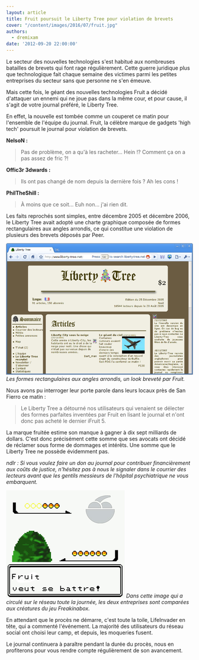 ```yaml
---
layout: article
title: Fruit poursuit le Liberty Tree pour violation de brevets
cover: "/content/images/2016/07/fruit.jpg"
authors:
  - dremixam
date: '2012-09-20 22:00:00'
---
```


Le secteur des nouvelles technologies s'est habitué aux nombreuses batailles de brevets qui font rage régulièrement. Cette guerre juridique plus que technologique fait chaque semaine des victimes parmi les petites entreprises du secteur sans que personne ne s'en émeuve.

Mais cette fois, le géant des nouvelles technologies Fruit a décidé d'attaquer un ennemi qui ne joue pas dans la même cour, et pour cause, il s'agit de votre journal préféré, le Liberty Tree.

En effet, la nouvelle est tombée comme un couperet ce matin pour l'ensemble de l'équipe du journal. Fruit, la célèbre marque de gadgets 'high tech' poursuit le journal pour violation de brevets.

**NelsoN :**

> Pas de problème, on a qu'à les racheter… Hein !? Comment ça on a pas assez de fric ?!

**Offic3r 3dwards :**

> Ils ont pas changé de nom depuis la dernière fois ? Ah les cons !

**PhilTheShill :**

> À moins que ce soit… Euh non… j'ai rien dit.

Les faits reprochés sont simples, entre décembre 2005 et décembre 2006, le Liberty Tree avait adopté une charte graphique composée de formes rectangulaires aux angles arrondis, ce qui constitue une violation de plusieurs des brevets déposés par Peer.

![Les formes rectangulaires aux angles arrondis, un look breveté par Fruit.](/content/images/2016/06/Screenshot-Liberty-Tree-Chromium-1.png)
_Les formes rectangulaires aux angles arrondis, un look breveté par Fruit._

Nous avons pu interroger leur porte parole dans leurs locaux près de San Fierro ce matin :

> Le Liberty Tree a détourné nos utilisateurs qui venaient se délecter des formes parfaites inventées par Fruit en lisant le journal et n'ont donc pas acheté le dernier iFruit 5.

La marque fruitée estime son manque à gagner à dix sept milliards de dollars. C'est donc précisément cette somme que ses avocats ont décidé de réclamer sous forme de dommages et intérêts. Une somme que le Liberty Tree ne possède évidemment pas.

_ndlr : Si vous voulez faire un don au journal pour contribuer financièrement aux coûts de justice, n'hésitez pas à nous le signaler dans le courrier des lecteurs avant que les gentils messieurs de l'hôpital psychiatrique ne vous embarquent._

![Dans cette image qui a circulé sur le réseau toute la journée, les deux entreprises sont comparées aux créatures du jeu Freakinabox.](/content/images/2016/07/combat.jpg)
_Dans cette image qui a circulé sur le réseau toute la journée, les deux entreprises sont comparées aux créatures du jeu Freakinabox._

En attendant que le procès ne démarre, c'est toute la toile, LifeInvader en tête, qui a commenté l'événement. La majorité des utilisateurs du réseau social ont choisi leur camp, et depuis, les moqueries fusent.

Le journal continuera à paraître pendant la durée du procès, nous en profiterons pour vous rendre compte régulièrement de son avancement.